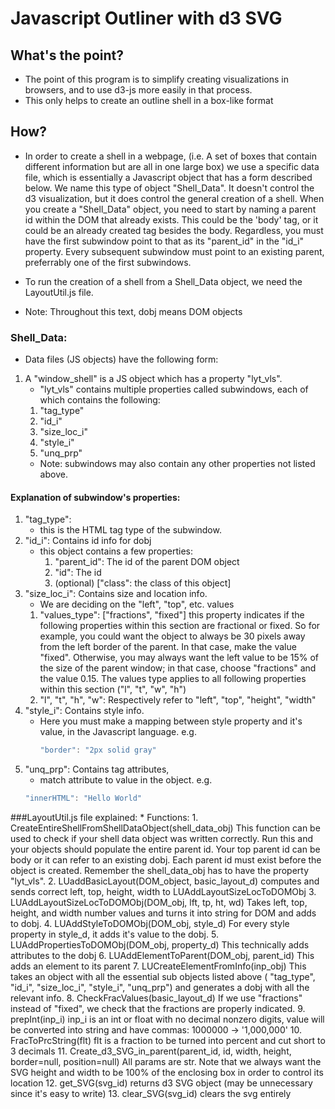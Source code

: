 # Javascript Outliner with d3 SVG

## What's the point?
* The point of this program is to simplify creating visualizations
    in browsers, and to use d3-js more easily in that process.
* This only helps to create an outline shell in a box-like format

    

## How?
* In order to create a shell in a webpage, (i.e. A set of boxes
    that contain different information but are all in one
    large box) we use a specific data file, which is essentially
    a Javascript object that has a form described below. We
    name this type of object "Shell_Data". It doesn't control
    the d3 visualization, but it does control
    the general creation of a shell. When you create a "Shell_Data"
    object, you need to start by naming a parent id within the DOM
    that already exists. This could be the 'body' tag, or it could
    be an already created tag besides the body. Regardless, you must
    have the first subwindow point to that as its "parent_id" in the
    "id_i" property. Every subsequent subwindow must point to an existing
    parent, preferrably one of the first subwindows.
* To run the creation of a shell from a Shell_Data object, we need
    the LayoutUtil.js file.


* Note: Throughout this text, dobj means DOM objects

### Shell_Data:
 * Data files (JS objects) have the following form:
1. A "window_shell" is a JS object which has
    a property "lyt_vls".
    * "lyt_vls" contains multiple properties called subwindows, each of which contains the following: 
    1. "tag_type"
    2. "id_i"
    3. "size_loc_i"
    4. "style_i"
    5. "unq_prp"
    * Note: subwindows may also contain any other properties not listed above.

#### Explanation of subwindow's properties:
1. "tag_type":
    * this is the HTML tag type of the subwindow.
2. "id_i": Contains id info for dobj
    * this object contains a few properties:
        1. "parent_id": The id of the parent DOM object
        2. "id": The id 
        3. (optional) ["class": the class of this object]
3. "size_loc_i": Contains size and location info.
    * We are deciding on the "left", "top", etc. values
    1. "values_type": ["fractions", "fixed"]
        this property indicates if the 
        following properties within this section
        are fractional or fixed. So for example,
        you could want the object to always be 
        30 pixels away from the left border of the
        parent. In that case,
        make the value "fixed". Otherwise, you may
        always want the left value to be 15% of the
        size of the parent window; in that case,
        choose "fractions" and the value 0.15. 
        The values type applies
        to all following properties within this 
        section ("l", "t", "w", "h")
    2. "l", "t", "h", "w": Respectively refer to
        "left", "top", "height", "width"
4. "style_i": Contains style info.
    * Here you must make a mapping between style property
        and it's value, in the Javascript language. e.g.
        ```Javascript 
        "border": "2px solid gray"
        ```
5. "unq_prp": Contains tag attributes, 
    * match attribute to value in the object. e.g. 
    ```Javascript
    "innerHTML": "Hello World" 
    ```



###LayoutUtil.js file explained:
    * Functions:
    1. CreateEntireShellFromShellDataObject(shell_data_obj)
            This function can be used to check if your shell
            data object was written correctly. Run this and
            your objects should populate the entire parent
            id. Your top parent id can be body or it can
            refer to an existing dobj. Each parent id
            must exist before the object is created. Remember
            the shell_data_obj has to have the property "lyt_vls".
    2. LUaddBasicLayout(DOM_object, basic_layout_d)
            computes and sends correct left, top, height, width 
            to LUAddLayoutSizeLocToDOMObj
    3. LUAddLayoutSizeLocToDOMObj(DOM_obj, lft, tp, ht, wd)
        Takes left, top, height, and width number values
            and turns it into string for DOM and adds to dobj.
    4. LUAddStyleToDOMObj(DOM_obj, style_d)
        For every style property in style_d, it adds it's value
            to the dobj.
    5. LUAddPropertiesToDOMObj(DOM_obj, property_d)
        This technically adds attributes to the dobj
    6. LUAddElementToParent(DOM_obj, parent_id)
        This adds an element to its parent
    7. LUCreateElementFromInfo(inp_obj)
        This takes an object with all the essential
            sub objects listed above ( "tag_type",
            "id_i", "size_loc_i", "style_i", "unq_prp")
            and generates a dobj with all the relevant info.
    8. CheckFracValues(basic_layout_d)
        If we use "fractions" instead of "fixed", we check
            that the fractions are properly indicated.
    9. prepInt(inp_i)
        inp_i is an int or float with no decimal nonzero digits, 
        value will be converted into
        string and have commas: 1000000 -> '1,000,000'
    10. FracToPrcString(flt)
        flt is a fraction to be turned into percent and cut short to 3 decimals
    11. Create_d3_SVG_in_parent(parent_id, id, width, height, border=null, position=null)
        All params are str.  Note that we always want the SVG height and width to
        be 100% of the enclosing box in order to control its location
    12. get_SVG(svg_id)
        returns d3 SVG object (may be unnecessary since it's easy to write)
    13. clear_SVG(svg_id)
        clears the svg entirely
